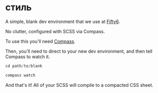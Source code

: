 # стиль

A simple, blank dev environment that we use at [Fifty6](http://fifty6.net).

No clutter, configured with SCSS via Compass.

To use this you'll need [Compass](http://compass-style.org/).

Then, you'll need to direct to your new dev environment, and then tell Compass to watch it.

```python
cd path/to/blank

compass watch
```

And that's it! All of your SCSS will compile to a compacted CSS sheet.
